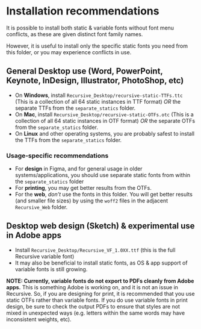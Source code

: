 # Installation recommendations

It is possible to install both static & variable fonts without font menu conflicts, as these are given distinct font family names.

However, it is useful to install only the specific static fonts you need from this folder, or you may experience conflicts in use.

## General Desktop use (Word, PowerPoint, Keynote, InDesign, Illustrator, PhotoShop, etc)

- On **Windows**, install `Recursive_Desktop/recursive-static-TTFs.ttc` (This is a collection of all 64 static instances in TTF format) *OR* the separate TTFs from the `separate_statics` folder.
- On **Mac**, install `Recursive_Desktop/recursive-static-OTFs.otc` (This is a collection of all 64 static instances in OTF format) *OR* the separate OTFs from the `separate_statics` folder.
- On **Linux** and other operating systems, you are probably safest to install the TTFs from the `separate_statics` folder.
### Usage-specific recommendations

- For **design** in Figma, and for general usage in older systems/applications, you should use separate static fonts from within the `separate_statics` folder 
- For **printing**, you may get better results from the OTFs.
- For the **web**, *don’t* use the fonts in this folder. You will get better results (and smaller file sizes) by using the `woff2` files in the adjacent `Recursive_Web` folder.

## Desktop web design (Sketch) & experimental use in Adobe apps

- Install `Recursive_Desktop/Recursive_VF_1.0XX.ttf` (this is the full Recursive variable font)
- It may also be beneficial to install static fonts, as OS & app support of variable fonts is still growing.

**NOTE: Currently, variable fonts do not export to PDFs cleanly from Adobe apps.** This is something Adobe is working on, and it is not an issue in Recursive. So, if you are designing for print, it is recommended that you use static OTFs rather than variable fonts. If you do use variable fonts in print design, be sure to check the output PDFs to ensure that styles are not mixed in unexpected ways (e.g. letters within the same words may have inconsistent weights, etc).
